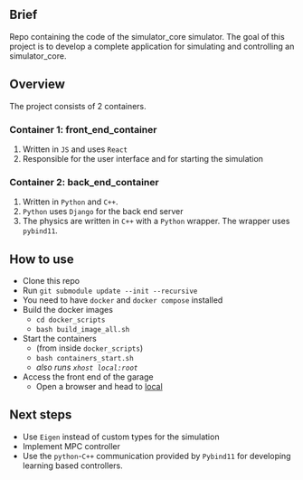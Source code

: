 ## Brief
Repo containing the code of the simulator_core simulator.
The goal of this project is to develop a complete application for simulating and controlling an simulator_core.

## Overview
The project consists of 2 containers.
### Container 1: front_end_container
1. Written in `JS` and uses `React`
2. Responsible for the user interface and for starting the simulation
### Container 2: back_end_container
1. Written in `Python` and `C++`.
2. `Python` uses `Django` for the back end server
3. The physics are written in `C++` with a `Python` wrapper. The wrapper uses `pybind11`.

## How to use
- Clone this repo
- Run `git submodule update --init --recursive`
- You need to have `docker` and `docker compose` installed 
- Build the docker images
    - `cd docker_scripts`
    - `bash build_image_all.sh`
- Start the containers
    - (from inside `docker_scripts`)
    - `bash containers_start.sh`
    - *also runs `xhost local:root`*
- Access the front end of the garage
    - Open a browser and head to [local](http://localhost:3000/)

## Next steps
- Use `Eigen` instead of custom types for the simulation
- Implement MPC controller
- Use the `python`-`C++` communication provided by `Pybind11` for developing learning based controllers.
